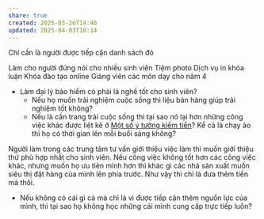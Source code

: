 ```yaml
---
share: true
created: 2025-03-26T14:46
updated: 2025-04-03T18:14
---
```

Chỉ cần là người được tiếp cận danh sách đó

Làm cho người đứng nói cho nhiều sinh viên
Tiệm photo
Dịch vụ in khóa luận
Khóa đào tạo online
Giảng viên các môn dạy cho năm 4

- Làm đại lý bảo hiểm có phải là nghề tốt cho sinh viên?
    - Nếu họ muốn trải nghiệm cuộc sống thì liệu bán hàng giúp trải nghiệm tốt không?
    - Nếu là cần trang trải cuộc sống thì tại sao nó lại hơn những công việc khác được liệt kê ở [Một số ý tưởng kiếm tiền](../../../../../../%F0%9F%93%9CT%C3%A0i%20nguy%C3%AAn/%C3%9D%20t%C6%B0%E1%BB%9Fng%20ki%E1%BA%BFm%20ti%E1%BB%81n/3%20%C3%9D%20t%C6%B0%E1%BB%9Fng/index.md)? Kể cả là chạy ảo thì họ có thời gian lên mỗi buổi sáng không?

Người làm trong các trung tâm tư vấn giới thiệu việc làm thì muốn giới thiệu thứ phù hợp nhất cho sinh viên. Nếu công việc không tốt hơn các công việc khác, nhưng muốn họ ưu tiên mình hơn thì khác gì các nhà sản xuất muốn siêu thị đặt hàng của mình lên phía trước. Như vậy thì chỉ là đưa thêm tiền mà thôi.

- Nếu không có cái gì cả mà chỉ là vì được tiếp cận thêm nguồn lực của mình, thì tại sao họ không học những cái mình cung cấp trực tiếp luôn?
